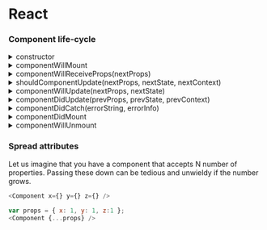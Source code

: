 # React

### Component life-cycle 
<details>
   <summary>constructor</summary>
   constructors are perfect for setting up our Component — create any fields (variables starting with this.) or initialize state based on props received.

   - set initial state
   - if not using class properties syntax — prepare all class fields and bind functions that will be passed as callbacks
   - don't cause any side effects (AJAX calls etc.)
</details>

<details>
   <summary>componentWillMount</summary>

   - does not differ much from constructor
   - fetched data can be no available before the initial render is ready
   - might being called multiple times before the initial render is called
   - is called when using server-side-rendering, `componentDidMount` will not
   - `setState` will not trigger a re-render.
</details>

<details>
   <summary>componentWillReceiveProps(nextProps)</summary>
  
  - will be called in each update life-cycle caused by changes to props
  - sync state to props
</details>

<details>
   <summary>shouldComponentUpdate(nextProps, nextState, nextContext)</summary>
  
  - use for increasing performance of poor performing Components
  - don't call this.setState
</details>

<details>
   <summary>componentWillUpdate(nextProps, nextState)</summary>
   
   This function is commonly used to perform state and props synchronization for when parts of your state are based on props.
   
   - synchronize state to props
</details>

<details>
   <summary>componentDidUpdate(prevProps, prevState, prevContext)</summary>
   
   is executed when the new updated component has been updated in the DOM. This method is used to re trigger the third party libraries used to make sure these libraries also update and reload themselves.
</details>

<details>
   <summary>componentDidCatch(errorString, errorInfo)</summary>
   
   todo
</details>

<details>
   <summary>componentDidMount</summary>
   
   todo
</details>

<details>
   <summary>componentWillUnmount</summary>
   
   todo
</details>

### Spread attributes

Let us imagine that you have a component that accepts N number of properties. Passing these down can be tedious and unwieldy if the number grows.
```js
<Component x={} y={} z={} />
```

```js
var props = { x: 1, y: 1, z:1 };
<Component {...props} />
```
